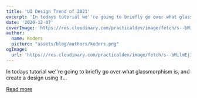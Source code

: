 ```yaml
---
title: 'UI Design Trend of 2021'
excerpt: 'In todays tutorial we''re going to briefly go over what glassmorphism is, and create a design using it...'
date: '2020-12-07'
coverImage: 'https://res.cloudinary.com/practicaldev/image/fetch/s--bMilmEj1--/c_imagga_scale,f_auto,fl_progressive,h_420,q_auto,w_1000/https://dev-to-uploads.s3.amazonaws.com/i/0znij9zl3t95d0u07t5g.png'
author:
  name: Koders
  picture: "assets/blog/authors/koders.png"
ogImage:
  url: 'https://res.cloudinary.com/practicaldev/image/fetch/s--bMilmEj1--/c_imagga_scale,f_auto,fl_progressive,h_420,q_auto,w_1000/https://dev-to-uploads.s3.amazonaws.com/i/0znij9zl3t95d0u07t5g.png'
---
```


In todays tutorial we''re going to briefly go over what glassmorphism is, and create a design using it...

[Read more](https://dev.to/harshhhdev/ui-design-trend-of-2021-4fb7)
